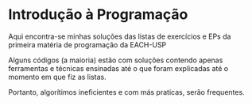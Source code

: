 # Introdução à Programação

Aqui encontra-se minhas soluções das listas de exercícios e EPs
da primeira matéria de programação da EACH-USP

Alguns códigos (a maioria) estão com soluções contendo apenas ferramentas e
técnicas ensinadas até o que foram explicadas até o momento em que fiz as listas.

Portanto, algorítimos ineficientes e com más praticas, serão frequentes. 
